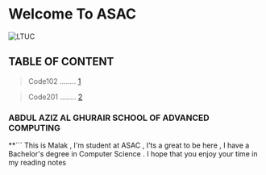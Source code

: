 # Welcome To ASAC
![LTUC](https://img.alwakeelnews.com/Content/Upload/small/8202013104316907594295.jpg)

## TABLE OF CONTENT 
> Code102                     ........ [1](https://malakmomani.github.io/reading-notes/code102/home)

> Code201                     ........ [2](https://malakmomani.github.io/reading-notes/code201/home)

### ABDUL AZIZ AL GHURAIR SCHOOL OF ADVANCED COMPUTING
**```
This is Malak , I'm student at ASAC , I'ts a great to be here , I have a Bachelor's degree in Computer Science .
I hope that you enjoy your time in my reading notes
```**


